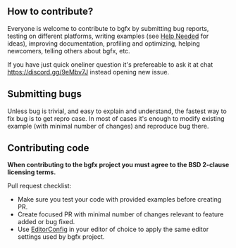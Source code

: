 ## How to contribute?

Everyone is welcome to contribute to bgfx by submitting bug reports, testing on
different platforms, writing examples (see [Help Needed](https://github.com/bkaradzic/bgfx/issues?q=is%3Aissue+is%3Aopen+label%3A%22help+needed%22)
for ideas), improving documentation, profiling and optimizing, helping
newcomers, telling others about bgfx, etc.

If you have just quick oneliner question it's prefereable to ask it at chat
https://discord.gg/9eMbv7J instead opening new issue.

## Submitting bugs

Unless bug is trivial, and easy to explain and understand, the fastest way to
fix bug is to get repro case. In most of cases it's enough to modify existing
example (with minimal number of changes) and reproduce bug there.

## Contributing code

**When contributing to the bgfx project you must agree to the BSD 2-clause
licensing terms.**

Pull request checklist:

 - Make sure you test your code with provided examples before creating PR.
 - Create focused PR with minimal number of changes relevant to feature added
   or bug fixed.
 - Use [EditorConfig](http://editorconfig.org/) in your editor of choice to
   apply the same editor settings used by bgfx project.
